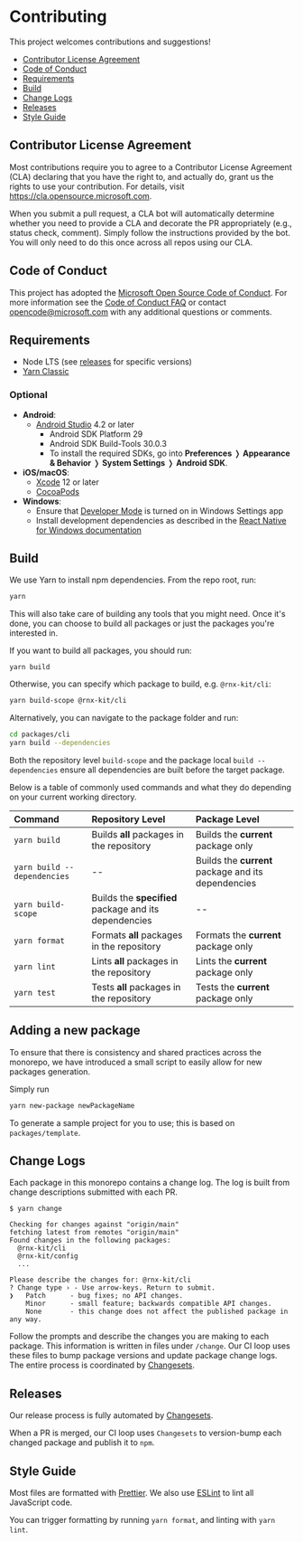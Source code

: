 # Contributing

This project welcomes contributions and suggestions!

- [Contributor License Agreement](#Contributor-License-Agreement)
- [Code of Conduct](#Code-of-Conduct)
- [Requirements](#Requirements)
- [Build](#Build)
- [Change Logs](#Change-Logs)
- [Releases](#Releases)
- [Style Guide](#Style-Guide)

## Contributor License Agreement

Most contributions require you to agree to a Contributor License Agreement (CLA)
declaring that you have the right to, and actually do, grant us the rights to
use your contribution. For details, visit https://cla.opensource.microsoft.com.

When you submit a pull request, a CLA bot will automatically determine whether
you need to provide a CLA and decorate the PR appropriately (e.g., status check,
comment). Simply follow the instructions provided by the bot. You will only need
to do this once across all repos using our CLA.

## Code of Conduct

This project has adopted the
[Microsoft Open Source Code of Conduct](https://opensource.microsoft.com/codeofconduct/).
For more information see the
[Code of Conduct FAQ](https://opensource.microsoft.com/codeofconduct/faq/) or
contact [opencode@microsoft.com](mailto:opencode@microsoft.com) with any
additional questions or comments.

## Requirements

- Node LTS (see [releases](https://nodejs.org/en/about/releases/) for specific
  versions)
- [Yarn Classic](https://classic.yarnpkg.com/)

### Optional

- **Android**:
  - [Android Studio](https://developer.android.com/studio) 4.2 or later
    - Android SDK Platform 29
    - Android SDK Build-Tools 30.0.3
    - To install the required SDKs, go into **Preferences** ❭ **Appearance &
      Behavior** ❭ **System Settings** ❭ **Android SDK**.
- **iOS/macOS**:
  - [Xcode](https://apps.apple.com/app/xcode/id497799835?mt=12) 12 or later
  - [CocoaPods](https://cocoapods.org/)
- **Windows**:
  - Ensure that
    [Developer Mode](https://docs.microsoft.com/en-us/windows/uwp/get-started/enable-your-device-for-development)
    is turned on in Windows Settings app
  - Install development dependencies as described in the
    [React Native for Windows documentation](https://microsoft.github.io/react-native-windows/docs/rnw-dependencies)

## Build

We use Yarn to install npm dependencies. From the repo root, run:

```sh
yarn
```

This will also take care of building any tools that you might need. Once it's
done, you can choose to build all packages or just the packages you're
interested in.

If you want to build all packages, you should run:

```
yarn build
```

Otherwise, you can specify which package to build, e.g. `@rnx-kit/cli`:

```sh
yarn build-scope @rnx-kit/cli
```

Alternatively, you can navigate to the package folder and run:

```sh
cd packages/cli
yarn build --dependencies
```

Both the repository level `build-scope` and the package local
`build --dependencies` ensure all dependencies are built before the target
package.

Below is a table of commonly used commands and what they do depending on your
current working directory.

| Command                     | Repository Level                                      | Package Level                                       |
| :-------------------------- | :---------------------------------------------------- | :-------------------------------------------------- |
| `yarn build`                | Builds **all** packages in the repository             | Builds the **current** package only                 |
| `yarn build --dependencies` | --                                                    | Builds the **current** package and its dependencies |
| `yarn build-scope`          | Builds the **specified** package and its dependencies | --                                                  |
| `yarn format`               | Formats **all** packages in the repository            | Formats the **current** package only                |
| `yarn lint`                 | Lints **all** packages in the repository              | Lints the **current** package only                  |
| `yarn test`                 | Tests **all** packages in the repository              | Tests the **current** package only                  |

## Adding a new package

To ensure that there is consistency and shared practices across the monorepo, we
have introduced a small script to easily allow for new packages generation.

Simply run

```sh
yarn new-package newPackageName
```

To generate a sample project for you to use; this is based on
`packages/template`.

## Change Logs

Each package in this monorepo contains a change log. The log is built from
change descriptions submitted with each PR.

```
$ yarn change

Checking for changes against "origin/main"
fetching latest from remotes "origin/main"
Found changes in the following packages:
  @rnx-kit/cli
  @rnx-kit/config
  ...

Please describe the changes for: @rnx-kit/cli
? Change type › - Use arrow-keys. Return to submit.
❯   Patch      - bug fixes; no API changes.
    Minor      - small feature; backwards compatible API changes.
    None       - this change does not affect the published package in any way.
```

Follow the prompts and describe the changes you are making to each package. This
information is written in files under `/change`. Our CI loop uses these files to
bump package versions and update package change logs. The entire process is
coordinated by [Changesets](https://github.com/atlassian/changesets#readme).

## Releases

Our release process is fully automated by
[Changesets](https://github.com/atlassian/changesets#readme).

When a PR is merged, our CI loop uses `Changesets` to version-bump each changed
package and publish it to `npm`.

## Style Guide

Most files are formatted with [Prettier](https://prettier.io/). We also use
[ESLint](https://eslint.org/) to lint all JavaScript code.

You can trigger formatting by running `yarn format`, and linting with
`yarn lint`.
